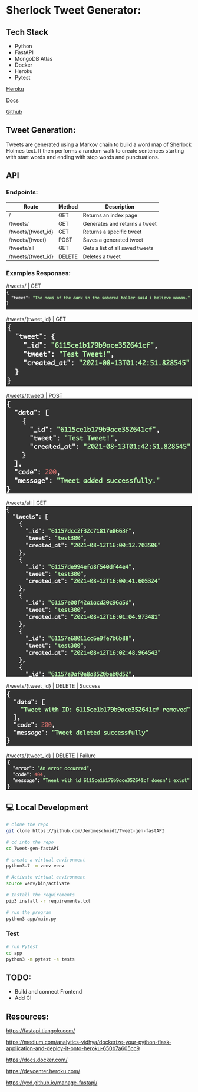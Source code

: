 # Sherlock Tweet Generator:

## Tech Stack
- Python
- FastAPI
- MongoDB Atlas
- Docker
- Heroku
- Pytest

[Heroku](http://sherlock-tweetgen-fastapi.herokuapp.com/tweets/)

[Docs](https://sherlock-tweetgen-fastapi.herokuapp.com/docs)

[Github](https://github.com/Jeromeschmidt/Tweet-gen-fastAPI)

## Tweet Generation:
Tweets are generated using a Markov chain to build a word map of Sherlock Holmes text. It then performs a random walk to create sentences starting with start words and ending with stop words and punctuations.

## API


### Endpoints:
| Route | Method | Description |
| ----------- | ----------- | ----------- |
|/ |GET | Returns an index page |
|/tweets/ |GET | Generates and returns a tweet |
|/tweets/{tweet_id}  |GET | Returns a specific tweet |
|/tweets/{tweet}| POST | Saves a generated tweet |
|/tweets/all |GET | Gets a list of all saved tweets |
|/tweets/{tweet_id} | DELETE | Deletes a tweet |

### Examples Responses:

/tweets/ | GET
![/tweets/ | GET](/assets/images/tweet.png)


/tweets/{tweet_id} | GET
![/tweets/{tweet_id} | GET](/assets/images/retrieve_tweet.png)


/tweets/{tweet} | POST
![/tweets/{tweet} | POST](/assets/images/favorite_tweet.png)


/tweets/all | GET
![/tweets/all | GET](/assets/images/get_all_tweets.png)


/tweets/{tweet_id} | DELETE | Success
![/tweets/{tweet_id} | DELETE | success](/assets/images/delete_tweet_success.png)


/tweets/{tweet_id} | DELETE | Failure
![/tweets/{tweet_id} | DELETE | success](/assets/images/delete_tweet_failure.png)



## 💻 Local Development

```bash
# clone the repo
git clone https://github.com/Jeromeschmidt/Tweet-gen-fastAPI
```
```bash
# cd into the repo
cd Tweet-gen-fastAPI
```
```bash
# create a virtual environment
python3.7 -m venv venv
```
```bash
# Activate virtual environment
source venv/bin/activate
```
```bash
# Install the requirements
pip3 install -r requirements.txt
```
```bash
# run the program
python3 app/main.py
```

### Test
```bash
# run Pytest
cd app
python3 -m pytest -s tests
```


## TODO:
- Build and connect Frontend
- Add CI

## Resources:
https://fastapi.tiangolo.com/

https://medium.com/analytics-vidhya/dockerize-your-python-flask-application-and-deploy-it-onto-heroku-650b7a605cc9

https://docs.docker.com/

https://devcenter.heroku.com/

https://ycd.github.io/manage-fastapi/
